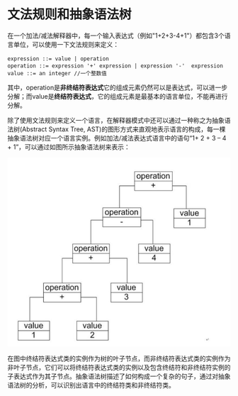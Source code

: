 # 文法规则和抽象语法树
在一个加法/减法解释器中，每一个输入表达式（例如"1+2+3-4+1"）都包含3个语言单位，可以使用一下文法规则来定义：
```
expression ::= value | operation
operation ::= expression '+' expression | expression '-'  expression
value ::= an integer //一个整数值
```
其中，operation是**非终结符表达式**它的组成元素仍然可以是表达式，可以进一步分解；而value是**终结符表达式**，它的组成元素是最基本的语言单位，不能再进行分解。

除了使用文法规则来定义一个语言，在解释器模式中还可以通过一种称之为抽象语法树(Abstract Syntax Tree, AST)的图形方式来直观地表示语言的构成，每一棵抽象语法树对应一个语言实例。例如加法/减法表达式语言中的语句“1+ 2 + 3 – 4 + 1”，可以通过如图所示抽象语法树来表示：

![抽象语法树示意图](../../图片/抽象语法树示意图.jpg)

在图中终结符表达式类的实例作为树的叶子节点，而非终结符表达式类的实例作为非叶子节点，它们可以将终结符表达式类的实例以及包含终结符和非终结符实例的子表达式作为其子节点。抽象语法树描述了如何构成一个复杂的句子，通过对抽象语法树的分析，可以识别出语言中的终结符类和非终结符类。